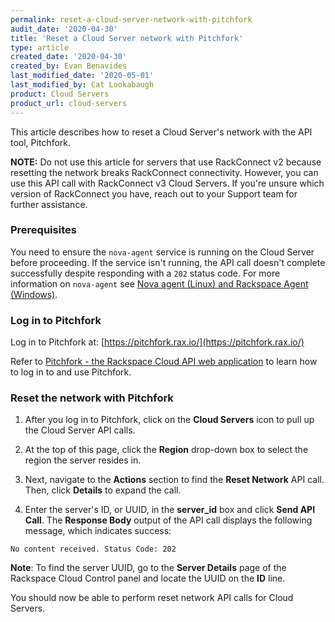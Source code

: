 ```yaml
---
permalink: reset-a-cloud-server-network-with-pitchfork
audit_date: '2020-04-30'
title: 'Reset a Cloud Server network with Pitchfork'
type: article
created_date: '2020-04-30'
created_by: Evan Benavides
last_modified_date: '2020-05-01'
last_modified_by: Cat Lookabaugh
product: Cloud Servers
product_url: cloud-servers
---
```


This article describes how to reset a Cloud Server's network with the API tool, Pitchfork.

**NOTE:** Do not use this article for servers that use RackConnect v2 because resetting the network breaks RackConnect connectivity. However, you can use this API call with RackConnect v3 Cloud Servers. If you're unsure which version of RackConnect you have, reach out to your Support team for further assistance.

### Prerequisites

You need to ensure the `nova-agent` service is running on the Cloud Server before proceeding. If the service isn't running, the API call doesn't complete successfully despite responding with a `202` status code. For more information on `nova-agent` see [Nova agent (Linux) and Rackspace Agent (Windows)](https://docs-ospc.rackspace.com/support/how-to/cloud-servers/nova-agent-unix-and-rackspace-agent-windows/).

### Log in to Pitchfork

Log in to Pitchfork at: [https://pitchfork.rax.io/](https://pitchfork.rax.io/)

Refer to [Pitchfork - the Rackspace Cloud API web application](https://docs-ospc.rackspace.com/support/how-to/cloud-servers/pitchfork-the-rackspace-cloud-api-web-application/) to learn how to log in to and use Pitchfork.

### Reset the network with Pitchfork

1. After you log in to Pitchfork, click on the **Cloud Servers** icon to pull up the Cloud Server API calls.

2. At the top of this page, click the **Region** drop-down box to select the region the server resides in.

3. Next, navigate to the **Actions** section to find the **Reset Network** API call. Then, click **Details** to expand the    call.

4. Enter the server's ID, or UUID, in the **server_id** box and click **Send API Call**. The **Response Body** output of the API call displays the following message, which indicates success:

`No content received. Status Code: 202`

**Note**: To find the server UUID, go to the **Server Details** page of the Rackspace Cloud Control panel and locate the UUID on the **ID** line.

You should now be able to perform reset network API calls for Cloud Servers.
